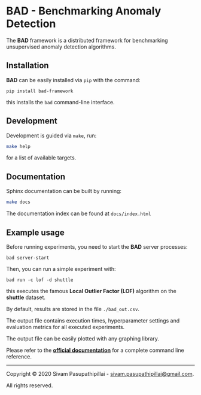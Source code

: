 # BAD - Benchmarking Anomaly Detection
The **BAD** framework is a distributed framework for benchmarking unsupervised anomaly detection algorithms.

Installation
------------
**BAD** can be easily installed via `pip` with the command:

```
pip install bad-framework
```
this installs the `bad` command-line interface.

Development
-----------
Development is guided via `make`, run:
```bash
make help
```
for a list of available targets.

Documentation
-------------

Sphinx documentation can be built by running:
```bash
make docs
```
The documentation index can be found at `docs/index.html`

Example usage
-------------
Before running experiments, you need to start the **BAD** server processes:

```
bad server-start
```
Then, you can run a simple experiment with:

```
bad run -c lof -d shuttle
```
this executes the famous **Local Outlier Factor (LOF)** algorithm on the **shuttle** dataset.

By default, results are stored in the file `./bad_out.csv`.

The output file contains execution times, hyperparameter settings and evaluation metrics for all executed experiments.

The output file can be easily plotted with any graphing library.

Please refer to the **[official documentation](https://passiv-me.github.io/bad-framework/)** for a complete command line reference.

---

Copyright © 2020 Sivam Pasupathipillai - <sivam.pasupathipillai@gmail.com>.

All rights reserved.
